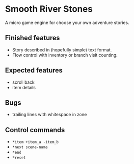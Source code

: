 
# Smooth River Stones

A micro game engine for choose your own adventure stories.

## Finished features

- Story described in (hopefully simple) text format.
- Flow control with inventory or branch visit counting.

## Expected features

- scroll back 
- item details

## Bugs

- trailing lines with whitespace in zone

## Control commands

- `*item +item_a -item_b`
- `*next scene-name`
- `*end`
- `*reset`